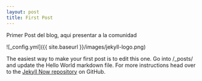 ```yaml
---
layout: post
title: First Post
---
```


Primer Post del blog, aqui presentar a la comunidad

![_config.yml]({{ site.baseurl }}/images/jekyll-logo.png)

The easiest way to make your first post is to edit this one. Go into /_posts/ and update the Hello World markdown file. For more instructions head over to the [Jekyll Now repository](https://github.com/L9029/l9029.github.io) on GitHub.